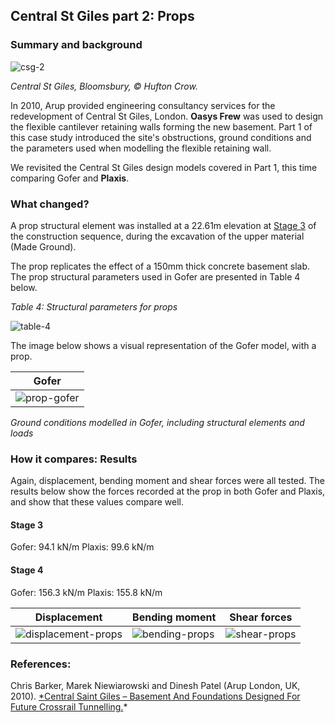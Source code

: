 ## Central St Giles part 2: Props

### Summary and background

![csg-2](https://b2c-templates-arup.s3-eu-west-1.amazonaws.com/gofer/validationImages/csg-hufton-crow-2.png)

_Central St Giles, Bloomsbury, &copy; Hufton Crow._

In 2010, Arup provided engineering consultancy services for the redevelopment of Central St Giles, London. **Oasys Frew** was used to design the flexible cantilever retaining walls forming the new basement. Part 1 of this case study introduced the site's obstructions, ground conditions and the parameters used when modelling the flexible retaining wall.

We revisited the Central St Giles design models covered in Part 1, this time comparing Gofer and **Plaxis**.

### What changed?

A prop structural element was installed at a 22.61m elevation at [Stage 3](#stage-3) of the construction sequence, during the excavation of the upper material (Made Ground).

The prop replicates the effect of a 150mm thick concrete basement slab.
The prop structural parameters used in Gofer are presented in Table 4 below.

_Table 4: Structural parameters for props_

![table-4](https://b2c-templates-arup.s3-eu-west-1.amazonaws.com/gofer/validationImages/csg-table-props-apr-23.png)

The image below shows a visual representation of the Gofer model, with a prop.

| Gofer                                                                                                                    |
| ------------------------------------------------------------------------------------------------------------------------ |
| ![prop-gofer](https://b2c-templates-arup.s3-eu-west-1.amazonaws.com/gofer/validationImages/props-gofer-model-apr-23.png) |

_Ground conditions modelled in Gofer, including structural elements and loads_

### How it compares: Results

Again, displacement, bending moment and shear forces were all tested. The results below show the forces recorded at the prop in both Gofer and Plaxis, and show that these values compare well.

#### Stage 3

Gofer: 94.1 kN/m
Plaxis: 99.6 kN/m

#### Stage 4

Gofer: 156.3 kN/m
Plaxis: 155.8 kN/m

| Displacement                                                                                                                      | Bending moment                                                                                                                 | Shear forces                                                                                                              |
| --------------------------------------------------------------------------------------------------------------------------------- | ------------------------------------------------------------------------------------------------------------------------------ | ------------------------------------------------------------------------------------------------------------------------- |
| ![displacement-props](https://b2c-templates-arup.s3-eu-west-1.amazonaws.com/gofer/validationImages/displacement-props-apr-23.png) | ![bending-props](https://b2c-templates-arup.s3-eu-west-1.amazonaws.com/gofer/validationImages/bending-moment-props-apr-23.png) | ![shear-props](https://b2c-templates-arup.s3-eu-west-1.amazonaws.com/gofer/validationImages/shear-force-props-apr-23.png) |

### **References:**

Chris Barker, Marek Niewiarowski and Dinesh Patel (Arup London, UK, 2010). [\*Central Saint Giles – Basement And Foundations Designed For Future Crossrail Tunnelling.](https://www.researchgate.net/publication/361616899_CENTRAL_SAINT_GILES_-BASEMENT_AND_FOUNDATIONS_DESIGNED_FOR_FUTURE_CROSSRAIL_TUNNELLING)\*
